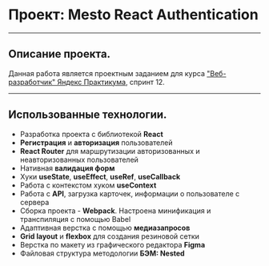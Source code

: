 # Проект: Mesto React Authentication
---
## Описание проекта.
Данная работа является проектным заданием для курса ["Веб-разработчик" Яндекс Практикума](https://practicum.yandex.ru/web/), спринт 12.

---
## Использованные технологии.
* Разработка проекта с библиотекой __React__ 
* __Регистрация__ и __авторизация__ пользователей
* __React Router__ для маршрутизации авторизованных и неавторизованных пользователей
* Нативная __валидация форм__
* Хуки __useState__, __useEffect__, __useRef__, __useCallback__
* Работа с контекстом хуком __useContext__
* Работа с __API__, загрузка карточек, информации о пользователе с сервера
* Сборка проекта - __Webpack__. Настроена минификация и транспиляция с помощью Babel
* Адаптивная верстка с помощью __медиазапросов__
* __Grid layout__ и  __flexbox__ для создания резиновой сетки
* Верстка по макету из графического редактора __Figma__
* Файловая структура методологии __БЭМ: Nested__